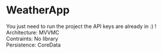 # WeatherApp

You just need to run the project the API keys are already in :) !   
Architecture: MVVMC  
Contraints: No library  
Persistence: CoreData  
